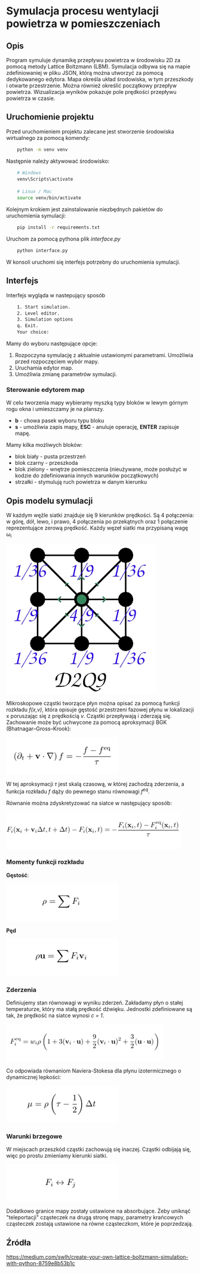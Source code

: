 # Symulacja procesu wentylacji powietrza w pomieszczeniach

## Opis
Program symuluje dynamikę przepływu powietrza w środowisku 2D za pomocą metody Lattice Boltzmann (LBM). Symulacja odbywa się na mapie zdefiniowaniej w pliku JSON, którą można utworzyć za pomocą dedykowanego edytora. Mapa określa układ środowiska, w tym przeszkody i otwarte przestrzenie. Można również określić początkowy przepływ powietrza. Wizualizacja wyników pokazuje pole prędkości przepływu powietrza w czasie.

## Uruchomienie projektu

Przed uruchomieniem projektu zalecane jest stworzenie środowiska wirtualnego za pomocą komendy:
```bash
    python -m venv venv
```
Następnie należy aktywować środowisko:
```bash
    # Windows
    venv\Scripts\activate

    # Linux / Mac
    source venv/bin/activate
```
Kolejnym krokiem jest zainstalowanie niezbędnych pakietów do uruchomienia symulacji:
```bash
    pip install -r requirements.txt
```
Uruchom za pomocą pythona plik _interface.py_
```bash
    python interface.py
```
W konsoli uruchomi się interfejs potrzebny do uruchomienia symulacji.

## Interfejs
Interfejs wygląda w nastepujący sposób
```bash
    1. Start simulation.
    2. Level editor.
    3. Simulation options
    q. Exit.
    Your choice:
```
Mamy do wyboru następujące opcje:
1. Rozpoczyna symulację z aktualnie ustawionymi parametrami. Umożliwia przed rozpoczęciem wybór mapy.
2. Uruchamia edytor map.
3. Umożliwia zmianę parametrów symulacji.

### Sterowanie edytorem map
W celu tworzenia mapy wybieramy myszką typy bloków w lewym górnym rogu okna i umieszczamy je na planszy.
- __b__ - chowa pasek wyboru typu bloku
- __s__ - umożliwia zapis mapy, __ESC__ - anuluje operację, __ENTER__ zapisuje mapę.

Mamy kilka możliwych bloków:
- blok biały - pusta przestrzeń
- blok czarny - przeszkoda
- blok zielony - wnętrze pomieszczenia (nieużywane, może posłużyć w kodzie do zdefiniowania innych warunków początkowych)
- strzałki - stymulują ruch powietrza w danym kierunku

## Opis modelu symulacji

W każdym węźle siatki znajduje się 9 kierunków prędkości. Są 4 połączenia: w górę, dół, lewo, i prawo, 4 połączenia po przekątnych oraz 1 połączenie reprezentujące zerową prędkość. Każdy węzeł siatki ma przypisaną wagę ω<sub>i</sub>

![Lattices](img/lattices.webp)

Mikroskopowe cząstki tworzące płyn można opisać za pomocą funkcji rozkładu _f(x,v)_, która opisuje gęstość przestrzeni fazowej płynu w lokalizacji x poruszając się z prędkością _v_.
Cząstki przepływają i zderzają się. Zachowanie może być uchwycone za pomocą aproksymacji BGK (Bhatnagar–Gross–Krook):

![Formula](img/formula.webp)

W tej aproksymacji _τ_ jest skalą czasową, w której zachodzą zderzenia, a funkcja rozkładu _f_ dąży do pewnego stanu równowagi _f<sup>eq</sup>_.

Równanie można zdyskretyzować na siatce w następujący sposób:

![Discrete fromula](img/discrete_formula.webp)

### Momenty funkcji rozkładu
__Gęstość__:

![Moment](img/moment.webp)

__Pęd__

![Momentum](img/momentum.webp)

### Zderzenia

Definiujemy stan równowagi w wyniku zderzeń. Zakładamy płyn o stałej temperaturze, który ma stałą prędkość dźwięku. Jednostki zdefiniowane są tak, że prędkość na siatce wynosi _c = 1_.

![Equilibrum](img/equilibrium.webp)

Co odpowiada równaniom Naviera-Stokesa dla płynu izotermicznego o dynamicznej lepkości:

![Navier-Stokes](img/navier-stokes.webp)

### Warunki brzegowe
W miejscach przeszkód cząstki zachowują się inaczej. Cząstki odbijają się, więc po prostu zmieniamy kierunki siatki.

![Navier-Stokes](img/fifj.webp)

Dodatkowo granice mapy zostały ustawione na absorbujące. Żeby uniknąć "teleportacji" cząsteczek na drugą stronę mapy, parametry krańcowych cząsteczek zostają ustawione na równe cząsteczkom, które je poprzedzają.


## Źródła
https://medium.com/swlh/create-your-own-lattice-boltzmann-simulation-with-python-8759e8b53b1c